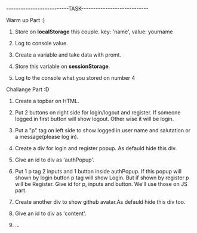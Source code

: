 --------------------------TASK----------------------------

Warm up Part :)

1. Store on **localStorage** this couple.
    key: 'name',
    value: yourname

2. Log to console value.

3. Create a variable and take data with promt.

4. Store this variable on **sessionStorage**.

5. Log to the console what you stored on number 4


Challange Part :D

1. Create a topbar on HTML.

2. Put 2 buttons on right side for login/logout and register. If someone logged in first button will show logout. Other wise it will be login.

3. Put a "p" tag on left side to show logged in user name and salutation or a message(please log in).

4. Create a div for login and register popup. As defauld hide this div.

5. Give an id to div as 'authPopup'.

6. Put 1 p tag 2 inputs and 1 button inside authPopup. If this popup will shown by login button p tag will show Login. But if shown by register p will be Register. Give id for p, inputs and button. We'll use those on JS part.

7. Create another div to show github avatar.As defauld hide this div too.

8. Give an id to div as 'content'.

9. ...